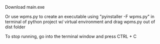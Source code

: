 Download main.exe

Or use wpms.py to create an executable using "pyinstaller -F wpms.py" in terminal of python project w/ virtual environment
and drag wpms.py out of dist folder

To stop running, go into the terminal window and press CTRL + C
